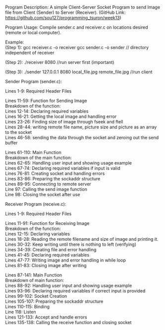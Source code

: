 Program Description: A simple Client-Server Socket Program to send Image file from Client (Sender) to Server (Receiver). (GitHub Link: https://github.com/sou127/programming_tsuron/week13)

Program Usage: Compile sender.c and receiver.c on locations desired (remote or local computer). 

Example: <br />
(Step 1):	gcc receiver.c -o receiver
		gcc sender.c -o sender		// directory independent of receiver

(Step 2):	./receiver 8080		//run server first (important)

(Step 3):	./sender 127.0.0.1 8080 local_file.jpg remote_file.jpg	//run client


Sender Program (sender.c):

Lines 1-9: Required Header Files

Lines 11-59: Function for Sending Image <br />
Breakdown of the function: <br />
	Lines 12-14: Declaring required variables <br />
	Lines 16-21: Getting the local image and handling error <br />
	Lines 23-26: Finding size of image through fseek and ftell <br />
	Lines 28-44: writing remote file name, picture size and picture as an array to the socket <br />
	Lines 46-58: sending the data through the socket and zeroing out the send buffer <br />

Lines 61-110: Main Function <br />
Breakdown of the main function: <br />
	Lines 62-65: Handling user input and showing usage example <br />
	Lines 67-74: Declaring required variables if input is valid <br />
	Lines 76-81: Creating socket and handling errors <br />
	Lines 83-86: Preparing the sockaddr structure <br />
	Lines 89-95: Connecting to remote server <br />
	Line 97: Calling the send image function <br />
	Line 98: Closing the socket after use <br />



Receiver Program (receive.c):

Lines 1-9: Required Header Files

Lines 11-91: Function for Receiving Image <br />
Breakdown of the function: <br />
	Lines 12-15: Declaring variables <br />
	Lines 18-28: Reading the remote filename and size of image and printing it. <br />
	Lines 30-32: Keep writing until there is nothing to left (verifying) <br />
	Lines 34-39: Creating file and error handling <br />
	Lines 41-45: Declaring required variables <br />
	Lines 47-77: Writing image and error handling in while loop <br />
	Lines 81-83: Closing image after writing <br />

Lines 87-141: Main Function <br />
Breakdown of main function: <br />
	Lines 88-92: Handling user input and showing usage example <br />
	Lines 93-96: Declaring required variables if correct input is provided <br />
	Lines 99-102: Socket Creation <br />
	Lines 105-107: Preparing the sockaddr structure <br />
	Lines 110-115: Binding <br />
	Line 118: Listen <br />
	Lines 121-133: Accept and handle errors <br />
	Lines 135-138: Calling the receive function and closing socket <br />
